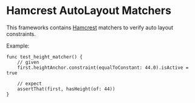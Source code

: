 # Hamcrest AutoLayout Matchers

This frameworks contains [Hamcrest](https://github.com/nschum/SwiftHamcrest) matchers to verify auto layout constraints.

Example:

```
func test_height_matcher() {
	// given
	first.heightAnchor.constraint(equalToConstant: 44.0).isActive = true
		
	// expect
	assertThat(first, hasHeight(of: 44))
}
``` 

